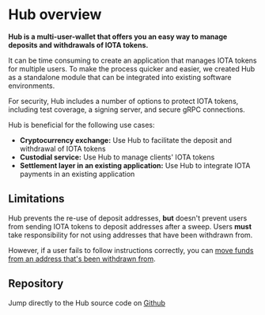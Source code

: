 # Hub overview

**Hub is a multi-user-wallet that offers you an easy way to manage deposits and withdrawals of IOTA tokens.**

It can be time consuming to create an application that manages IOTA tokens for multiple users. To make the process quicker and easier, we created Hub as a standalone module that can be integrated into existing software environments.

For security, Hub includes a number of options to protect IOTA tokens, including test coverage, a signing server, and secure gRPC connections.

Hub is beneficial for the following use cases:
* **Cryptocurrency exchange:** Use Hub to facilitate the deposit and withdrawal of IOTA tokens
* **Custodial service:** Use Hub to manage clients' IOTA tokens
* **Settlement layer in an existing application:** Use Hub to integrate IOTA payments in an existing application

## Limitations

Hub prevents the re-use of deposit addresses, **but** doesn't prevent users from sending IOTA tokens to deposit addresses after a sweep. Users **must** take responsibility for not using addresses that have been withdrawn from.

However, if a user fails to follow instructions correctly, you can [move funds from an address that's been withdrawn from](https://github.com/iotaledger/rpchub/blob/master/docs/hip/001-sign_bundle.md).

## Repository
Jump directly to the Hub source code on [Github](https://github.com/iotaledger/rpchub)
